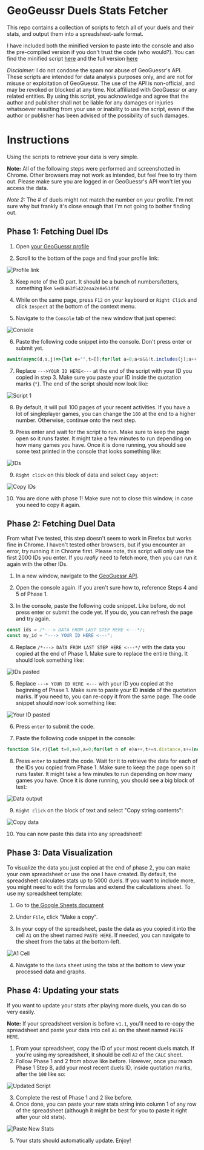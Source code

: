 # GeoGeussr Duels Stats Fetcher

This repo contains a collection of scripts to fetch all of your duels and their stats, and output them into a spreadsheet-safe format.

I have included both the minified version to paste into the console and also the pre-compiled version if you don't trust the code (who would?). You can find the minified script [here](main_condensed.js) and the full version [here](main.js)


*Disclaimer:* I do not condone the spam nor abuse of GeoGuessr's API. These scripts are intended for data analysis purposes only, and are not for misuse or exploitation of GeoGuessr. The use of the API is non-official, and may be revoked or blocked at any time. Not affiliated with GeoGuessr or any related entities. By using this script, you acknowledge and agree that the author and publisher shall not be liable for any damages or injuries whatsoever resulting from your use or inability to use the script, even if the author or publisher has been advised of the possibility of such damages.

# Instructions

Using the scripts to retrieve your data is very simple. 

**Note:** All of the following steps were performed and screenshotted in Chrome. Other browsers may not work as intended, but feel free to try them out. Please make sure you are logged in or GeoGuessr's API won't let you access the data.

*Note 2:* The # of duels might not match the number on your profile. I'm not sure why but frankly it's close enough that I'm not going to bother finding out.

## Phase 1: Fetching Duel IDs

1. Open [your GeoGuessr profile](https://www.geoguessr.com/me/profile)

2. Scroll to the bottom of the page and find your profile link:

![Profile link](images/profile_link.png)

3. Keep note of the ID part. It should be a bunch of numbers/letters, something like `5ed8463f5422eaa2e8e51dfd`

4. While on the same page, press `F12` on your keyboard or `Right Click` and click `Inspect` at the bottom of the context menu.

5. Navigate to the `Console` tab of the new window that just opened:

![Console](images/console.png)

6. Paste the following code snippet into the console. Don't press enter or submit yet.
```javascript
await(async(d,s,j)=>{let e="",t=[];for(let a=0;a<s&&!t.includes(j);a++){console.log("Fetching page",a+1);let l="https://www.geoguessr.com/api/v4/feed/private";""!==e&&(l+="?paginationToken="+e);let n=await fetch(l),g=JSON.parse(n=await n.text());if(0===g.entries.length){console.log("All data fetched.");break}t.push(...[...n.matchAll(/\\"gameId\\":\\"([\w\d\-]*)\\",\\"gameMode\\":\\"Duels\\"/g)].map(e=>e[1])),e=btoa(`{"HashKey":{"S":"${d+"_activity"}"},"Created":{"S":"${g.entries[g.entries.length-1].time.substring(0,23)+"Z"}"}}`),await new Promise(e=>{setTimeout(()=>{e()},500)})}t=t.filter((v,i,a)=>a.indexOf(v)===i);return t.includes(j)?t.slice(0,t.indexOf(j)):t})("--->YOUR ID HERE<---",100);
```

7. Replace `--->YOUR ID HERE<---` at the end of the script with your ID you copied in step 3. Make sure you paste your ID inside the quotation marks (`"`). The end of the script should now look like:

![Script 1](images/step1.png)

8. By default, it will pull 100 pages of your recent activities. If you have a lot of singleplayer games, you can change the `100` at the end to a higher number. Otherwise, continue onto the next step.

8. Press enter and wait for the script to run. Make sure to keep the page open so it runs faster. It might take a few minutes to run depending on how many games you have. Once it is done running, you should see some text printed in the console that looks something like:

![IDs](images/ids.png)

9. `Right click` on this block of data and select `Copy object`:

![Copy IDs](images/copy_ids.png)

10. You are done with phase 1! Make sure not to close this window, in case you need to copy it again.


## Phase 2: Fetching Duel Data

From what I've tested, this step doesn't seem to work in Firefox but works fine in Chrome. I haven't tested other browsers, but if you encounter an error, try running it in Chrome first. Please note, this script will only use the first 2000 IDs you enter. If you *really* need to fetch more, then you can run it again with the other IDs.

1. In a new window, navigate to the [GeoGuessr API](https://game-server.geoguessr.com/).

2. Open the console again. If you aren't sure how to, reference Steps 4 and 5 of Phase 1.

3. In the console, paste the following code snippet. Like before, do not press enter or submit the code yet. If you do, you can refresh the page and try again.
```javascript
const ids = /*---> DATA FROM LAST STEP HERE <---*/;
const my_id = "---> YOUR ID HERE <---";
```

4. Replace `/*---> DATA FROM LAST STEP HERE <---*/` with the data you copied at the end of Phase 1. Make sure to replace the entire thing. It should look something like:

![IDs pasted](images/ids_pasted.png)

5. Replace `---> YOUR ID HERE <---` with your ID you copied at the beginning of Phase 1. Make sure to paste your ID **inside** of the quotation marks. If you need to, you can re-copy it from the same page. The code snippet should now look something like:

![Your ID pasted](images/my_id.png)

6. Press `enter` to submit the code.

7. Paste the following code snippet in the console:
```javascript
function S(e,r){let t=0,s=0,a=0;for(let n of e)a++,t+=n.distance,s+=(new Date(n.created)-new Date(r[n.roundNumber-1].startTime))/1e3;return 0===a?["",""]:[t/a,s/a]}(await(async function D(e,r){d=[];let t=1;for(let s of r.slice(0,2000)){console.log("Fetching duel #"+t++);let l=await fetch("https://game-server.geoguessr.com/api/duels/"+s);l=await l.json();let o=[];for(let i of(o[0]=l.gameId,o[1]=l.currentRoundNumber,o[2]=new Date(l.rounds[0].startTime).toLocaleString("en-US"),o[3]=new Date(l.rounds[o[1]-1].endTime).toLocaleString("en-US"),l.teams))if(i.players[0].playerId===e){if(o[4]=i.health,null===i.players[0].progressChange)o[5]=i.players[0].rating,o[6]=o[5];else{let $=i.players[0].progressChange.competitiveProgress;null===$?(o[5]=i.players[0].rating,o[6]=o[5]):(o[5]=$.ratingBefore,o[6]=$.ratingAfter)}[o[7],o[8]]=S(i.players[0].guesses,l.rounds)}else o[9]=i.players[0].playerId,o[10]=i.health,o[11]=i.players[0].rating,[o[12],o[13]]=S(i.players[0].guesses,l.rounds);d.push(o),await (new Promise(e=>{setTimeout(()=>e(),100)}))}return d})(my_id,ids)).map(v => v.join("\t")).join("\n");
```

8. Press `enter` to submit the code. Wait for it to retrieve the data for each of the IDs you copied from Phase 1. Make sure to keep the page open so it runs faster. It might take a few minutes to run depending on how many games you have. Once it is done running, you should see a big block of text:

![Data output](images/data_output.png)

9. `Right click` on the block of text and select "Copy string contents":

![Copy data](images/copy_string.png)

10. You can now paste this data into any spreadsheet!

## Phase 3: Data Visualization

To visualize the data you just copied at the end of phase 2, you can make your own spreadsheet or use the one I have created. By default, the spreadsheet calculates stats up to 5000 duels. If you want to include more, you might need to edit the formulas and extend the calculations sheet. To use my spreadsheet template:

1. Go to [the Google Sheets document](https://docs.google.com/spreadsheets/d/1rz5nRHU-lnUDRdMF8QLMaWB_JkRrGSWsUGKtE-XkPPY/edit?usp=sharing)

2. Under `File`, click "Make a copy".

3. In your copy of the spreadsheet, paste the data as you copied it into the cell `A1` on the sheet named `PASTE HERE`. If needed, you can navigate to the sheet from the tabs at the bottom-left.

![A1 Cell](images/A1.png)

4. Navigate to the `Data` sheet using the tabs at the bottom to view your processed data and graphs.


## Phase 4: Updating your stats
If you want to update your stats after playing more duels, you can do so very easily. 

**Note:** If your spreadsheet version is before `v1.1`, you'll need to re-copy the spreadsheet and paste your data into cell `A1` on the sheet named `PASTE HERE`.

1. From your spreadsheet, copy the ID of your most recent duels match. If you're using my spreadsheet, it should be cell `A2` of the `CALC` sheet.
2. Follow Phase 1 and 2 from above like before. However, once you reach Phase 1 Step 8, add your most recent duels ID, inside quotation marks, after the `100` like so:

![Updated Script](images/update.png)

3. Complete the rest of Phase 1 and 2 like before.
4. Once done, you can paste your raw stats string into column 1 of any row of the spreadsheet (although it might be best for you to paste it right after your old stats).

![Paste New Stats](images/updatepaste.png)

5. Your stats should automatically update. Enjoy!
